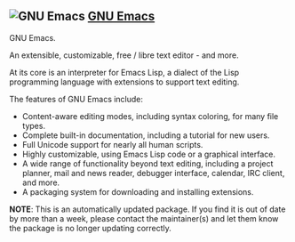 ## ![GNU Emacs](https://cdn.jsdelivr.net/gh/pauby/ChocoPackages@c120885/icons/emacs.png "GNU Emacs") [GNU Emacs](https://community.chocolatey.org/packages/emacs)

GNU Emacs.

An extensible, customizable, free / libre text editor - and more.

At its core is an interpreter for Emacs Lisp, a dialect of the Lisp programming language with extensions to support text editing.

The features of GNU Emacs include:

  * Content-aware editing modes, including syntax coloring, for many file types.
  * Complete built-in documentation, including a tutorial for new users.
  * Full Unicode support for nearly all human scripts.
  * Highly customizable, using Emacs Lisp code or a graphical interface.
  * A wide range of functionality beyond text editing, including a project planner, mail and news reader, debugger interface, calendar, IRC client, and more.
  * A packaging system for downloading and installing extensions.

**NOTE**: This is an automatically updated package. If you find it is out of date by more than a week, please contact the maintainer(s) and let them know the package is no longer updating correctly.